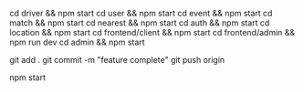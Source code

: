 cd driver && npm start
cd user && npm start
cd event && npm start
cd match && npm start
cd nearest && npm start 
cd auth && npm start
cd location && npm start
cd frontend/client && npm start
cd frontend/admin && npm run dev
cd admin && npm start


git add .
git commit -m "feature complete"
git push origin 

npm start

